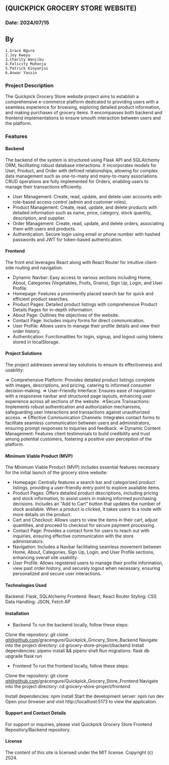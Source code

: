 ## (QUICKPICK GROCERY STORE WEBSITE)

### Date: 2024/07/15

## By
    1.Grace Ngure
    2.Joy Kweyu
    3.Charity Wanjiku
    4.Felicity Muhonja
    5.Patrick Kinyanjui
    6.Anwar Yassin

### Project Description
The Quickpick Grocery Store website project aims to establish a comprehensive e-commerce platform dedicated to providing users with a seamless experience for browsing, exploring detailed product information, and making purchases of grocery items. It encompasses both backend and frontend implementations to ensure smooth interaction between users and the platform.

### Features
  #### Backend
The backend of the system is structured using Flask API and SQLAlchemy ORM, facilitating robust database interactions. It incorporates models for User, Product, and Order with defined relationships, allowing for complex data management such as one-to-many and many-to-many associations. CRUD operations are fully implemented for Orders, enabling users to manage their transactions efficiently.

* User Management: Create, read, update, and delete user accounts with role-based access control (admin and customer roles).
* Product Management: Create, read, update, and delete products with detailed information such as name, price, category, stock quantity, description, and supplier.
* Order Management: Create, read, update, and delete orders, associating them with users and products.
* Authentication: Secure login using email or phone number with hashed passwords and JWT for token-based authentication.

 #### Frontend 
The front end leverages React along with React Router for intuitive client-side routing and navigation.

* Dynamic Navbar: Easy access to various sections including Home, About, Categories (Vegetables, Fruits, Grains), Sign Up, Login, and User Profile.
* Homepage: Features a prominently placed search bar for quick and efficient product searches.
* Product Pages: Detailed product listings with comprehensive Product Details Pages for in-depth information.
* About Page: Outlines the objectives of the website.
* Contact Page: Includes inquiry forms for direct communication.
* User Profile: Allows users to manage their profile details and view their order history.
* Authentication: Functionalities for login, signup, and logout using tokens stored in localStorage.

#### Project Solutions
The project addresses several key solutions to ensure its effectiveness and usability:

=> Comprehensive Platform: Provides detailed product listings complete with images, descriptions, and pricing, catering to informed consumer decision-making.
=> User-Friendly Interface: Ensures ease of navigation with a responsive navbar and structured page layouts, enhancing user experience across all sections of the website.
=>Secure Transactions: Implements robust authentication and authorization mechanisms, safeguarding user interactions and transactions against unauthorized access.
=> Effective Communication Channels: Integrates contact forms to facilitate seamless communication between users and administrators, ensuring prompt responses to inquiries and feedback.
=> Dynamic Content Management: Features client testimonials to build credibility and trust among potential customers, fostering a positive user perception of the platform.

#### Minimum Viable Product (MVP)
The Minimum Viable Product (MVP) includes essential features necessary for the initial launch of the grocery store website:

* Homepage: Centrally features a search bar and categorized product listings, providing a user-friendly entry point to explore available items.
* Product Pages: Offers detailed product descriptions, including pricing and stock information, to assist users in making informed purchasing decisions. Includes an "Add to Cart" button that updates the number of stock available. When a product is clicked, it takes users to a route with more details on the product.
* Cart and Checkout: Allows users to view the items in their cart, adjust quantities, and proceed to checkout for secure payment processing.
* Contact Page: Provides a contact form for users to reach out with inquiries, ensuring effective communication with the store administrators.
* Navigation: Includes a Navbar facilitating seamless movement between Home, About, Categories, Sign Up, Login, and User Profile sections, enhancing overall site usability.
* User Profile: Allows registered users to manage their profile information, view past order history, and securely logout when necessary, ensuring personalized and secure user interactions.

#### Technologies Used
Backend: Flask, SQLAlchemy
Frontend: React, React Router
Styling: CSS
Data Handling: JSON, Fetch AP

#### Installation
* Backend
To run the backend locally, follow these steps:

Clone the repository:
git clone git@github.com/gracengure/Quickpick_Grocery_Store_Backend
Navigate into the project directory:
cd grocery-store-project/backend
Install dependencies:
pipenv install && pipenv shell
Run migrations:
flask db upgrade
flask run

* Frontend
To run the frontend locally, follow these steps:

Clone the repository:
git clone git@github.com/gracengure/Quickpick_Grocery_Store_Frontend
Navigate into the project directory:
cd grocery-store-project/frontend

Install dependencies:
npm install
Start the development server:
npm run dev
Open your browser and visit http://localhost:5173 to view the application.


#### Support and Contact Details

For support or inquiries, please visit Quickpick Grocery Store Frontend Repository/Backend repository.

#### License

The content of this site is licensed under the MIT license.
Copyright (c) 2024.

